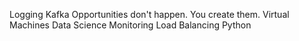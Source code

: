 Logging Kafka Opportunities don't happen. You create them. Virtual Machines Data Science Monitoring Load Balancing Python
